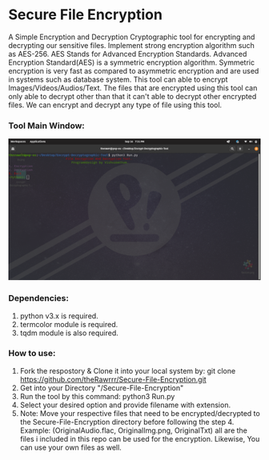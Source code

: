 # Secure File Encryption

A Simple Encryption and Decryption Cryptographic tool for encrypting and decrypting our sensitive files. 
Implement strong encryption algorithm such as AES-256. AES Stands for Advanced Encryption Standards. Advanced Encryption Standard(AES) is a symmetric encryption algorithm. Symmetric encryption is very fast as compared to asymmetric encryption and are used in systems such as database system.
This tool can able to encrypt Images/Videos/Audios/Text.
The files that are encrypted using this tool can only able to decrypt other than that it can't able to decrypt other encrypted files.
We can encrypt and decrypt any type of file using this tool.

### Tool Main Window:

![](Mainwindow.png)

### Dependencies:

1. python v3.x is required.
2. termcolor module is required.
3. tqdm module is also required.

### How to use:
1. Fork the respostory & Clone it into your local system by: git clone https://github.com/theRawrrr/Secure-File-Encryption.git
2. Get into your Directory "/Secure-File-Encryption"
3. Run the tool by this command: python3 Run.py
4. Select your desired option and provide filename with extension.
5. Note: Move your respective files that need to be encrypted/decrypted to the Secure-File-Encryption directory before following the step 4. Example: (OriginalAudio.flac, OriginalImg.png, OriginalTxt) all are the files i included in this repo can be used for the encryption. Likewise, You can use your own files as well.



